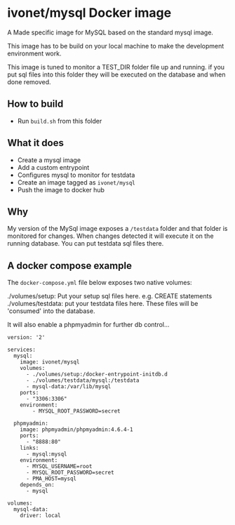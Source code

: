 # ivonet/mysql Docker image

A Made specific image for MySQL based on the standard mysql image.

This image has to be build on your local machine to make the 
development environment work.

This image is tuned to monitor a TEST_DIR folder file up and running.
if you put sql files into this folder they will be executed on the database
and when done removed.

## How to build

* Run `build.sh` from this folder

## What it does

* Create a mysql image
* Add a custom entrypoint
* Configures mysql to monitor for testdata
* Create an image tagged as `ivonet/mysql`
* Push the image to docker hub


## Why

My version of the MySql image exposes a `/testdata` folder and that folder is monitored for changes.
When changes detected it will execute it on the running database.
You can put testdata sql files there.

## A docker compose example

The `docker-compose.yml` file below exposes two native volumes:

./volumes/setup: Put your setup sql files here. e.g. CREATE statements 
./volumes/testdata: put your testdata files here. These files will be 'consumed' into the database.

It will also enable a phpmyadmin for further db control...

```text
version: '2'

services:
  mysql:
    image: ivonet/mysql
    volumes:
      - ./volumes/setup:/docker-entrypoint-initdb.d
      - ./volumes/testdata/mysql:/testdata
      - mysql-data:/var/lib/mysql
    ports:
      - "3306:3306"
    environment:
        - MYSQL_ROOT_PASSWORD=secret

  phpmyadmin:
    image: phpmyadmin/phpmyadmin:4.6.4-1
    ports:
      - "8888:80"
    links:
      - mysql:mysql
    environment:
      - MYSQL_USERNAME=root
      - MYSQL_ROOT_PASSWORD=secret
      - PMA_HOST=mysql
    depends_on:
      - mysql
      
volumes:
  mysql-data:
    driver: local

```